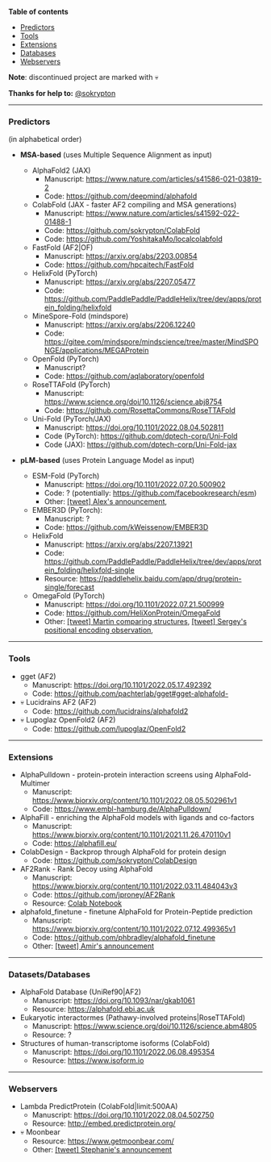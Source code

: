 **Table of contents**
* [Predictors](#Predictors)
* [Tools](#Tools)
* [Extensions](#Extensions)
* [Databases](#Databases)
* [Webservers](#Webservers)


**Note**: discontinued project are marked with 💀

**Thanks for help to:** [@sokrypton](https://twitter.com/sokrypton)

----

<a name="Predictors"></a>
### Predictors
(in alphabetical order)
- **MSA-based** (uses Multiple Sequence Alignment as input)
  - AlphaFold2 (JAX)
    - Manuscript: https://www.nature.com/articles/s41586-021-03819-2
    - Code: https://github.com/deepmind/alphafold
  - ColabFold (JAX - faster AF2 compiling and MSA generations)
    - Manuscript: https://www.nature.com/articles/s41592-022-01488-1
    - Code: https://github.com/sokrypton/ColabFold
    - Code: https://github.com/YoshitakaMo/localcolabfold
  - FastFold (AF2|OF)
    - Manuscript: https://arxiv.org/abs/2203.00854
    - Code: https://github.com/hpcaitech/FastFold
  - HelixFold (PyTorch)
    - Manuscript: https://arxiv.org/abs/2207.05477
    - Code:  https://github.com/PaddlePaddle/PaddleHelix/tree/dev/apps/protein_folding/helixfold
  - MineSpore-Fold (mindspore)
    - Manuscript: https://arxiv.org/abs/2206.12240
    - Code: https://gitee.com/mindspore/mindscience/tree/master/MindSPONGE/applications/MEGAProtein
  - OpenFold (PyTorch)
    - Manuscript?
    - Code: https://github.com/aqlaboratory/openfold
  - RoseTTAFold (PyTorch)
    - Manuscript: https://www.science.org/doi/10.1126/science.abj8754
    - Code: https://github.com/RosettaCommons/RoseTTAFold
  - Uni-Fold (PyTorch/JAX)
    - Manuscript: https://doi.org/10.1101/2022.08.04.502811
    - Code (PyTorch): https://github.com/dptech-corp/Uni-Fold
    - Code (JAX): https://github.com/dptech-corp/Uni-Fold-jax

- **pLM-based** (uses Protein Language Model as input)
  - ESM-Fold (PyTorch)
    - Manuscript: https://doi.org/10.1101/2022.07.20.500902
    - Code: ? (potentially: https://github.com/facebookresearch/esm)
    - Other: [[tweet] Alex's announcement](https://twitter.com/alexrives/status/1550148755206414341), 
  - EMBER3D (PyTorch):
    - Manuscript: ?
    - Code: https://github.com/kWeissenow/EMBER3D
  - HelixFold
    - Manuscript: https://arxiv.org/abs/2207.13921
    - Code: https://github.com/PaddlePaddle/PaddleHelix/tree/dev/apps/protein_folding/helixfold-single
    - Resource: https://paddlehelix.baidu.com/app/drug/protein-single/forecast
  - OmegaFold (PyTorch)
    - Manuscript: https://doi.org/10.1101/2022.07.21.500999
    - Code: https://github.com/HeliXonProtein/OmegaFold
    - Other: [[tweet] Martin comparing structures](https://twitter.com/thesteinegger/status/1554881669718573062), [[tweet] Sergey's positional encoding observation](https://twitter.com/sokrypton/status/1555536325176168448), 

 ----
 
<a name="Tools"></a>
### Tools
  - gget (AF2)
    - Manuscript: https://doi.org/10.1101/2022.05.17.492392
    - Code: https://github.com/pachterlab/gget#gget-alphafold-
  - 💀 Lucidrains AF2 (AF2)
    - Code: https://github.com/lucidrains/alphafold2
  - 💀 Lupoglaz OpenFold2 (AF2)
    - Code: https://github.com/lupoglaz/OpenFold2


 ----
 
<a name="Extensions"></a>
### Extensions
  - AlphaPulldown - protein-protein interaction screens using AlphaFold-Multimer
    - Manuscript: https://www.biorxiv.org/content/10.1101/2022.08.05.502961v1
    - Code: https://www.embl-hamburg.de/AlphaPulldown/
  - AlphaFill - enriching the AlphaFold models with ligands and co-factors
    - Manuscript: https://www.biorxiv.org/content/10.1101/2021.11.26.470110v1
    - Code: https://alphafill.eu/
  - ColabDesign - Backprop through AlphaFold for protein design
    - Code: https://github.com/sokrypton/ColabDesign
  - AF2Rank - Rank Decoy using AlphaFold
    - Manuscript: https://www.biorxiv.org/content/10.1101/2022.03.11.484043v3
    - Code: https://github.com/jproney/AF2Rank
    - Resource: [Colab Notebook](https://colab.research.google.com/github/sokrypton/ColabDesign/blob/main/af/examples/AF2Rank.ipynb)
  - alphafold_finetune - finetune AlphaFold for Protein-Peptide prediction
    - Manuscript: https://www.biorxiv.org/content/10.1101/2022.07.12.499365v1
    - Code: https://github.com/phbradley/alphafold_finetune
    - Other: [[tweet] Amir's announcement](https://twitter.com/AMotmaen/status/1547435940011945984)
   
---- 

<a name="Databases"></a>
### Datasets/Databases
 - AlphaFold Database (UniRef90|AF2)
   - Manuscript: https://doi.org/10.1093/nar/gkab1061
   - Resource: https://alphafold.ebi.ac.uk
 - Eukaryotic interactormes (Pathawy-involved proteins|RoseTTAFold)
   - Manuscript: https://www.science.org/doi/10.1126/science.abm4805
   - Resource: ?
 - Structures of human-transcriptome isoforms (ColabFold)
   - Manuscript: https://doi.org/10.1101/2022.06.08.495354
   - Resource: https://www.isoform.io

 ----

<a name="Webservers"></a>
### Webservers
 - Lambda PredictProtein (ColabFold|limit:500AA)
   - Manuscript: https://doi.org/10.1101/2022.08.04.502750
   - Resource: http://embed.predictprotein.org/
- 💀 Moonbear
   - Resource: https://www.getmoonbear.com/
   - Other: [[tweet] Stephanie's announcement](https://twitter.com/stephanieszhang/status/1427773598199164937)
